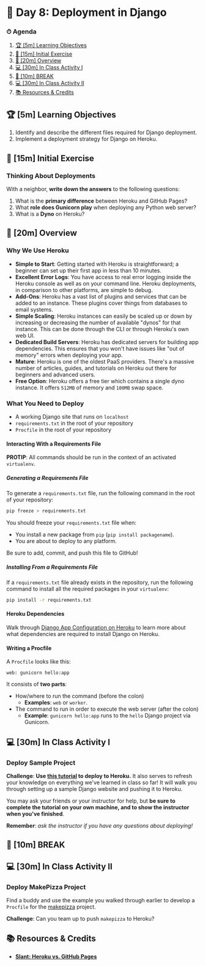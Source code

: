 # 📜 Day 8: Deployment in Django

### ⏱ Agenda

1. [🏆 [5m] Learning Objectives](#%F0%9F%8F%86-5m-Learning-Objectives)
2. [🏁 [15m] Initial Exercise](#%F0%9F%8F%81-15m-Initial-Exercise)
3. [📖 [20m] Overview](#%F0%9F%93%96-20m-Overview)
4. [💻 [30m] In Class Activity I](#%F0%9F%92%BB-30m-In-Class-Activity-I)
5. [🌴 [10m] BREAK](#%F0%9F%8C%B4-10m-BREAK)
6. [💻 [30m] In Class Activity II](#%F0%9F%92%BB-30m-In-Class-Activity-II)
7. [📚 Resources & Credits](#%F0%9F%93%9A-Resources--Credits)

## 🏆 [5m] Learning Objectives

1. Identify and describe the different files required for Django deployment.
1. Implement a deployment strategy for Django on Heroku.

## 🏁 [15m] Initial Exercise

### Thinking About Deployments

With a neighbor, **write down the answers** to the following questions:

1. What is the **primary difference** between Heroku and GitHub Pages?
2. What **role does Gunicorn play** when deploying any Python web server?
3. What is a **Dyno** on Heroku?

## 📖 [20m] Overview

### Why We Use Heroku

- **Simple to Start**: Getting started with Heroku is straightforward; a beginner can set up their first app in less than 10 minutes.
- **Excellent Error Logs**: You have access to real error logging inside the Heroku console as well as on your command line. Heroku deployments, in comparison to other platforms, are simple to debug.
- **Add-Ons**: Heroku has a vast list of plugins and services that can be added to an instance. These plugins cover things from databases to email systems.
- **Simple Scaling**: Heroku instances can easily be scaled up or down by increasing or decreasing the number of available "dynos" for that instance. This can be done through the CLI or through Heroku's own web UI.
- **Dedicated Build Servers**: Heroku has dedicated servers for building app dependencies. This ensures that you won't have issues like "out of memory" errors when deploying your app.
- **Mature**: Heroku is one of the oldest PaaS providers. There's a massive number of articles, guides, and tutorials on Heroku out there for beginners and advanced users.
- **Free Option**: Heroku offers a free tier which contains a single dyno instance. It offers `512MB` of memory and `100MB` swap space.

### What You Need to Deploy

- A working Django site that runs on `localhost`
- `requirements.txt` in the root of your repository
- `Procfile` in the root of your repository

#### Interacting With a Requirements File

**PROTIP**: All commands should be run in the context of an activated `virtualenv`.

##### Generating a Requirements File

To generate a `requirements.txt` file, run the following command in the root of your repository:

```bash
pip freeze > requirements.txt
```

You should freeze your `requirements.txt` file when:

- You install a new package from `pip` (`pip install packagename`).
- You are about to deploy to any platform.

Be sure to add, commit, and push this file to GitHub!

##### Installing From a Requirements File

If a `requirements.txt` file already exists in the repository, run the following command to install all the required packages in your `virtualenv`:

```bash
pip install -r requirements.txt
```

#### Heroku Dependencies

Walk through [Django App Configuration on Heroku](https://devcenter.heroku.com/articles/django-app-configuration) to learn more about what dependencies are required to install Django on Heroku.

#### Writing a Procfile

A `Procfile` looks like this:

```Procfile
web: gunicorn hello:app
```

It consists of **two parts**:

* How/where to run the command (before the colon)
    * **Examples**: `web` or `worker`.
* The command to run in order to execute the web server (after the colon)
    * **Example**: `gunicorn hello:app` runs to the `hello` Django project via Gunicorn.

## 💻 [30m] In Class Activity I

### Deploy Sample Project

**Challenge**: **Use [this tutorial](https://devcenter.heroku.com/articles/getting-started-with-python) to deploy to Heroku.** It also serves to refresh your knowledge on everything we've learned in class so far! It will walk you through setting up a sample Django website and pushing it to Heroku.

You may ask your friends or your instructor for help, but **be sure to complete the tutorial on your own machine, and to show the instructor when you've finished**.

**Remember**: *ask the instructor if you have any questions about deploying!*

## 🌴 [10m] BREAK

## 💻 [30m] In Class Activity II

### Deploy MakePizza Project

Find a buddy and use the example you walked through earlier to develop a `Procfile` for the [makepizza](https://github.com/droxey/makepizza) project.

**Challenge**: Can you team up to push `makepizza` to Heroku?

## 📚 Resources & Credits

- **[Slant: Heroku vs. GitHub Pages](https://www.slant.co/versus/11233/13313/~heroku_vs_github-pages)**
